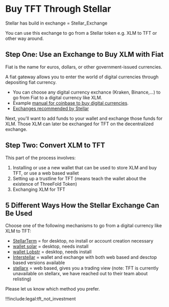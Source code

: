 # Buy TFT Through Stellar

Stellar has build in exchange = Stellar_Exchange

You can use this exchange to go from a Stellar token e.g. XLM to TFT or other way around.

## Step One: Use an Exchange to Buy XLM with Fiat

Fiat is the name for euros, dollars, or other government-issued currencies. 

A fiat gateway allows you to enter the world of digital currencies through depositing fiat currency.

- You can choose any digital currency exchance (Kraken, Binance,...) to go from Fiat to a digital currency like XLM.
- Example [manual for coinbase to buy digital currencies](coinbase_fiat).
- [Exchanges recommended by Stellar](https://www.stellar.org/lumens/exchanges)

Next, you'll want to add funds to your wallet and exchange those funds for XLM. Those XLM can later be exchanged for TFT on the decentralized exchange.

## Step Two: Convert XLM to TFT

This part of the process involves:

1. Installing or use a new wallet that can be used to store XLM and buy TFT, or use a web based wallet
2. Setting up a trustline for TFT (means teach the wallet about the existence of ThreeFold Token)
3. Exchanging XLM for TFT

## 5 Different Ways How the Stellar Exchange Can Be Used

Choose one of the following mechanisms to go from a digital currency like XLM to TFT:

- [StellarTerm](https://stellarterm.com/) = for desktop, no install or account creation necessary
- [wallet solar](solar_wallet) = desktop, needs install
- [wallet Lobstr](lobstr_wallet) = desktop, needs install
- [Interstellar](tft_interstellar) = wallet and exchange with both web based and desctop based versions available
- [stellarx](tft_stellarx) = web based, gives you a trading view (note: TFT is currently unavailable on stellarx, we have reached out to their team about relisting)

Please let us know which method you prefer.

!!!include:legal:tft_not_investment